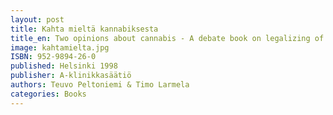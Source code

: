 ```yaml
---
layout: post
title: Kahta mieltä kannabiksesta
title_en: Two opinions about cannabis - A debate book on legalizing of cannabis.
image: kahtamielta.jpg
ISBN: 952-9894-26-0
published: Helsinki 1998
publisher: A-klinikkasäätiö
authors: Teuvo Peltoniemi & Timo Larmela
categories: Books
---
```



